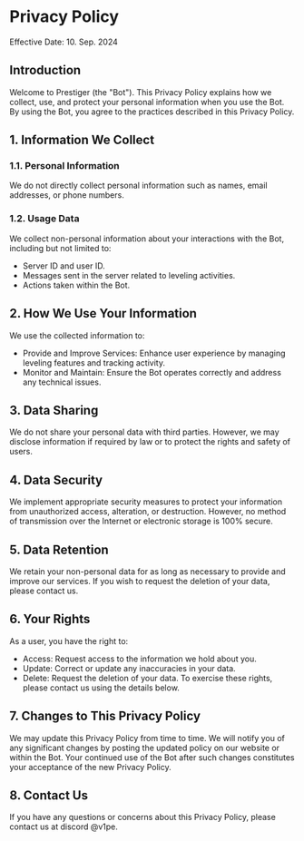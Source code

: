 # Privacy Policy

Effective Date: 10. Sep. 2024

##  Introduction
Welcome to Prestiger (the "Bot"). This Privacy Policy explains how we collect, use, and protect your personal information when you use the Bot. By using the Bot, you agree to the practices described in this Privacy Policy.

## 1. Information We Collect
### 1.1. Personal Information
We do not directly collect personal information such as names, email addresses, or phone numbers.

### 1.2. Usage Data
We collect non-personal information about your interactions with the Bot, including but not limited to:
- Server ID and user ID.
- Messages sent in the server related to leveling activities.
- Actions taken within the Bot.

## 2. How We Use Your Information
We use the collected information to:
- Provide and Improve Services: Enhance user experience by managing leveling features and tracking activity.
- Monitor and Maintain: Ensure the Bot operates correctly and address any technical issues.

## 3. Data Sharing
We do not share your personal data with third parties. However, we may disclose information if required by law or to protect the rights and safety of users.

## 4. Data Security
We implement appropriate security measures to protect your information from unauthorized access, alteration, or destruction. However, no method of transmission over the Internet or electronic storage is 100% secure.

## 5. Data Retention
We retain your non-personal data for as long as necessary to provide and improve our services. If you wish to request the deletion of your data, please contact us.

## 6. Your Rights
As a user, you have the right to:
- Access: Request access to the information we hold about you.
- Update: Correct or update any inaccuracies in your data.
- Delete: Request the deletion of your data.
To exercise these rights, please contact us using the details below.

## 7. Changes to This Privacy Policy
We may update this Privacy Policy from time to time. We will notify you of any significant changes by posting the updated policy on our website or within the Bot. Your continued use of the Bot after such changes constitutes your acceptance of the new Privacy Policy.

## 8. Contact Us
If you have any questions or concerns about this Privacy Policy, please contact us at discord @v1pe.
